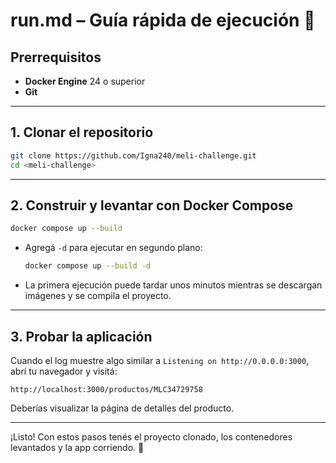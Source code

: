 # run.md – Guía rápida de ejecución 🚀

## Prerrequisitos

* **Docker Engine** 24 o superior
* **Git**

---

## 1. Clonar el repositorio

```bash
git clone https://github.com/Igna240/meli-challenge.git
cd <meli-challenge>
```

---

## 2. Construir y levantar con Docker Compose

```bash
docker compose up --build
```

* Agregá `-d` para ejecutar en segundo plano:

  ```bash
  docker compose up --build -d
  ```

* La primera ejecución puede tardar unos minutos mientras se descargan imágenes y se compila el proyecto.

---

## 3. Probar la aplicación

Cuando el log muestre algo similar a `Listening on http://0.0.0.0:3000`, abrí tu navegador y visitá:

```
http://localhost:3000/productos/MLC34729758
```

Deberías visualizar la página de detalles del producto.

---

¡Listo! Con estos pasos tenés el proyecto clonado, los contenedores levantados y la app corriendo. 🎉
